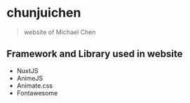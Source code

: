 # chunjuichen

> website of Michael Chen

## Framework and Library used in website

* NuxtJS
* AnimeJS
* Animate.css
* Fontawesome
